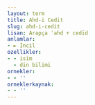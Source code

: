 ```yaml
---
layout: term
title: Ahd-i Cedit
slug: ahd-i-cedit
lisan: Arapça ʿahd + cedīd
anlamlar:
- ► İncil
ozellikler:
- - isim
  - din bilimi
ornekler:
- - ''
orneklerkaynak:
- - ''
---
```

